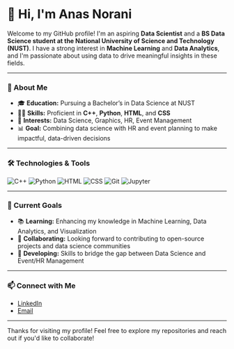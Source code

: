 # 👋 Hi, I'm Anas Norani

Welcome to my GitHub profile! I'm an aspiring **Data Scientist** and a **BS Data Science student at the National University of Science and Technology (NUST)**. I have a strong interest in **Machine Learning** and **Data Analytics**, and I'm passionate about using data to drive meaningful insights in these fields.

---

### 📘 About Me
- 🎓 **Education:** Pursuing a Bachelor’s in Data Science at NUST
- 👨‍💻 **Skills:** Proficient in **C++**, **Python**, **HTML**, and **CSS**
- 🎯 **Interests:** Data Science, Graphics, HR, Event Management
- 📊 **Goal:** Combining data science with HR and event planning to make impactful, data-driven decisions

---

### 🛠️ Technologies & Tools
![C++](https://img.shields.io/badge/-C++-00599C?logo=c%2B%2B&logoColor=white)
![Python](https://img.shields.io/badge/-Python-3776AB?logo=python&logoColor=white)
![HTML](https://img.shields.io/badge/-HTML-E34F26?logo=html5&logoColor=white)
![CSS](https://img.shields.io/badge/-CSS-1572B6?logo=css3&logoColor=white)
![Git](https://img.shields.io/badge/-Git-F05032?logo=git&logoColor=white)
![Jupyter](https://img.shields.io/badge/-Jupyter-F37626?logo=jupyter&logoColor=white)

---

### 🌱 Current Goals
- 📚 **Learning:** Enhancing my knowledge in Machine Learning, Data Analytics, and Visualization
- 👥 **Collaborating:** Looking forward to contributing to open-source projects and data science communities
- 🚀 **Developing:** Skills to bridge the gap between Data Science and Event/HR Management

---

### 📫 Connect with Me
- [LinkedIn](https://www.linkedin.com/in/anasnorani1/)
- [Email](mailto:anorani.bsds24seecs@seecs.edu.pk)

---

Thanks for visiting my profile! Feel free to explore my repositories and reach out if you'd like to collaborate!
